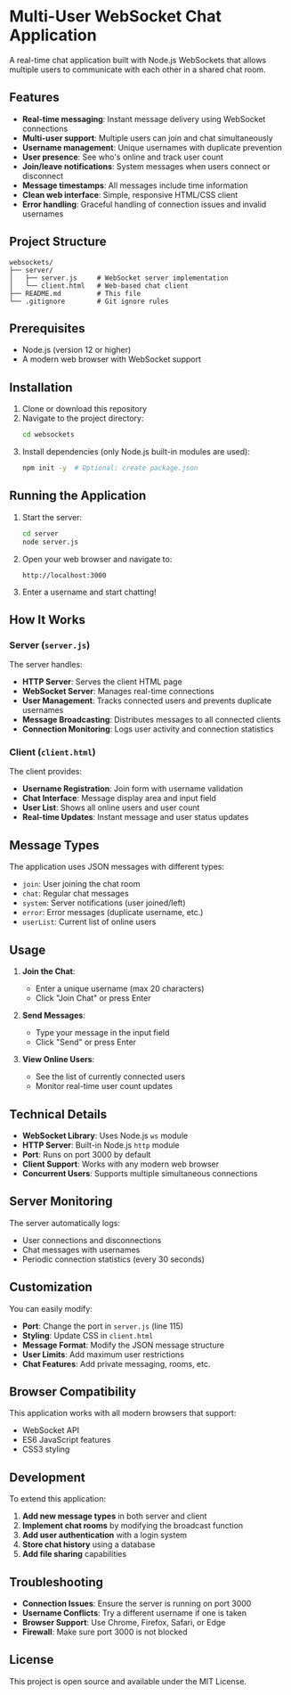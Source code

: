 # Multi-User WebSocket Chat Application

A real-time chat application built with Node.js WebSockets that allows multiple users to communicate with each other in a shared chat room.

## Features

- **Real-time messaging**: Instant message delivery using WebSocket connections
- **Multi-user support**: Multiple users can join and chat simultaneously
- **Username management**: Unique usernames with duplicate prevention
- **User presence**: See who's online and track user count
- **Join/leave notifications**: System messages when users connect or disconnect
- **Message timestamps**: All messages include time information
- **Clean web interface**: Simple, responsive HTML/CSS client
- **Error handling**: Graceful handling of connection issues and invalid usernames

## Project Structure

```
websockets/
├── server/
│   ├── server.js     # WebSocket server implementation
│   └── client.html   # Web-based chat client
├── README.md         # This file
└── .gitignore        # Git ignore rules
```

## Prerequisites

- Node.js (version 12 or higher)
- A modern web browser with WebSocket support

## Installation

1. Clone or download this repository
2. Navigate to the project directory:
   ```bash
   cd websockets
   ```
3. Install dependencies (only Node.js built-in modules are used):
   ```bash
   npm init -y  # Optional: create package.json
   ```

## Running the Application

1. Start the server:
   ```bash
   cd server
   node server.js
   ```

2. Open your web browser and navigate to:
   ```
   http://localhost:3000
   ```

3. Enter a username and start chatting!

## How It Works

### Server (`server.js`)

The server handles:
- **HTTP Server**: Serves the client HTML page
- **WebSocket Server**: Manages real-time connections
- **User Management**: Tracks connected users and prevents duplicate usernames
- **Message Broadcasting**: Distributes messages to all connected clients
- **Connection Monitoring**: Logs user activity and connection statistics

### Client (`client.html`)

The client provides:
- **Username Registration**: Join form with username validation
- **Chat Interface**: Message display area and input field
- **User List**: Shows all online users and user count
- **Real-time Updates**: Instant message and user status updates

## Message Types

The application uses JSON messages with different types:

- `join`: User joining the chat room
- `chat`: Regular chat messages
- `system`: Server notifications (user joined/left)
- `error`: Error messages (duplicate username, etc.)
- `userList`: Current list of online users

## Usage

1. **Join the Chat**:
   - Enter a unique username (max 20 characters)
   - Click "Join Chat" or press Enter

2. **Send Messages**:
   - Type your message in the input field
   - Click "Send" or press Enter

3. **View Online Users**:
   - See the list of currently connected users
   - Monitor real-time user count updates

## Technical Details

- **WebSocket Library**: Uses Node.js `ws` module
- **HTTP Server**: Built-in Node.js `http` module
- **Port**: Runs on port 3000 by default
- **Client Support**: Works with any modern web browser
- **Concurrent Users**: Supports multiple simultaneous connections

## Server Monitoring

The server automatically logs:
- User connections and disconnections
- Chat messages with usernames
- Periodic connection statistics (every 30 seconds)

## Customization

You can easily modify:
- **Port**: Change the port in `server.js` (line 115)
- **Styling**: Update CSS in `client.html`
- **Message Format**: Modify the JSON message structure
- **User Limits**: Add maximum user restrictions
- **Chat Features**: Add private messaging, rooms, etc.

## Browser Compatibility

This application works with all modern browsers that support:
- WebSocket API
- ES6 JavaScript features
- CSS3 styling

## Development

To extend this application:

1. **Add new message types** in both server and client
2. **Implement chat rooms** by modifying the broadcast function
3. **Add user authentication** with a login system
4. **Store chat history** using a database
5. **Add file sharing** capabilities

## Troubleshooting

- **Connection Issues**: Ensure the server is running on port 3000
- **Username Conflicts**: Try a different username if one is taken
- **Browser Support**: Use Chrome, Firefox, Safari, or Edge
- **Firewall**: Make sure port 3000 is not blocked

## License

This project is open source and available under the MIT License.

